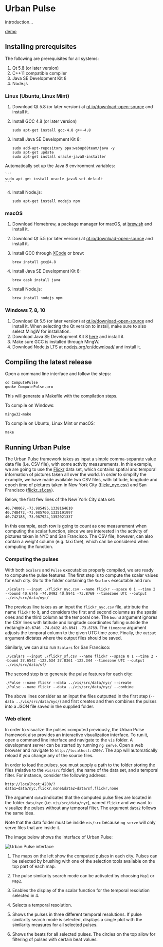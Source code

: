 # Urban Pulse

introduction...

[demo](http://vgc.poly.edu/projects/urban-pulse/)

## Installing prerequisites

The following are prerequisites for all systems:

1. Qt 5.8 (or later version)
2. C++11 compatible compiler
3. Java SE Development Kit 8
3. Node.js

### Linux (Ubuntu, Linux Mint)
1. Download Qt 5.8 (or later version) at [qt.io/download-open-source](https://www.qt.io/download-open-source/) and install it.
2. Install GCC 4.8 (or later version)

	```
	sudo apt-get install gcc-4.8 g++-4.8
	```
	
3. Install Java SE Development Kit 8:

	```
	sudo add-apt-repository ppa:webupd8team/java -y
	sudo apt-get update
	sudo apt-get install oracle-java8-installer
	```
Automatically set up the Java 8 environment variables:

	```
	sudo apt-get install oracle-java8-set-default
	```

4. Install Node.js:

	```
	sudo apt-get install nodejs npm
	```
	
### macOS
1. Download Homebrew, a package manager for macOS, at [brew.sh](https://brew.sh/) and install it.
2. Download Qt 5.5 (or later version) at [qt.io/download-open-source](https://www.qt.io/download-open-source/) and install it.
3. Install GCC through [XCode](https://developer.apple.com/xcode/) or brew:

	```
	brew install gcc@4.8
	```

4. Install Java SE Development Kit 8:

	```
	brew cask install java
	```

5. Install Node.js:

	```
	brew install nodejs npm
	```
	

### Windows 7, 8, 10
1. Download Qt 5.5 (or later version) at [qt.io/download-open-source](https://www.qt.io/download-open-source/) and install it. When selecting the Qt version to install, make sure to also select MingW for installation.
2. Download Java SE Development Kit 8 [here](http://www.oracle.com/technetwork/java/javase/downloads/jdk8-downloads-2133151.html) and install it.
3. Make sure GCC is installed through MingW.
3. Download Node.js LTS at [nodejs.org/en/download/](https://nodejs.org/en/download/) and install it.

## Compiling the latest release

Open a command line interface and follow the steps:
```
cd ComputePulse
qmake ComputePulse.pro
```

This will generate a Makefile with the compilation steps.

To compile on Windows:
```
mingw32-make
```

To compile on Ubuntu, Linux Mint or macOS:
```
make
```


## Running Urban Pulse

The Urban Pulse framework takes as input a simple comma-separate value data file (i.e. CSV file), with some activity measurements. In this example, we are going to use the [Flickr](https://webscope.sandbox.yahoo.com/catalog.php?datatype=i&did=67) data set, which contains spatial and temporal information of pictures taken all over the world. In order to simplify the example, we have made available two CSV files, with latitude, longitude and epoch time of pictures taken in New York City ([flickr_nyc.csv](http://vgc.poly.edu/files/urban-pulse/data/flickr_nyc.csv)) and San Francisco ([flickr_sf.csv](http://vgc.poly.edu/files/urban-pulse/data/flickr_sf.csv)).

Below, the first few lines of the New York City data set:

```
40.740067,-73.985495,1338164610
40.748472,-73.985700,1335191997
40.742188,-73.987924,1352021337
```

In this example, each row is going to count as one measurement when computing the scalar function, since we are interested in the activity of pictures taken in NYC and San Francisco. The CSV file, however, can also contain a weight column (e.g. taxi fare), which can be considered when computing the function.

### Computing the pulses

With both `Scalars` and `Pulse` executables properly compiled, we are ready to compute the pulse features. The first step is to compute the scalar values for each city. Go to the folder containing the `Scalars` executable and run:

```
./Scalars --input ./flickr_nyc.csv --name flickr --space 0 1 --time 2 --bound 40.6746 -74.0492 40.8941 -73.8769 --timezone UTC --output ../vis/src/data/nyc/
```

The previous line takes as an input the `flickr_nyc.csv` file, attribute the name `flickr` to it, and considers the first and second columns as the spatial ones and the third column as the temporal one. The `bound` argument ignores the CSV lines with latitude and longitude coordinates falling outside the rectangle `40.6746 -74.0492 40.8941 -73.8769`. The `timezone` argument adjusts the temporal column to the given UTC time zone. Finally, the `output` argument dictates where the output files should be saved.

Similarly, we can also run `Scalars` for San Francisco:
```
./Scalars --input ./flickr_sf.csv --name flickr --space 0 1 --time 2 --bound 37.6542 -122.534 37.8361 -122.344 --timezone UTC --output ../vis/src/data/sf/
```

The second step is to generate the pulse features for each city:
```
./Pulse --name flickr --data ../vis/src/data/nyc/ --create
./Pulse --name flickr --data ../vis/src/data/nyc/ --combine
```

The above lines consider as an input the files outputted in the first step (`--data ../vis/src/data/nyc/`) and first creates and then combines the pulses into a JSON file saved in the supplied folder. 


### Web client

In order to visualize the pulses computed previously, the Urban Pulse framework also provides an interactive visualization interface. To run it, open a command line interface and navigate to the `vis` folder. A development server can be started by running `ng serve`. Open a web browser and navigate to `http://localhost:4200/`. The app will automatically reload if you change any of the source files.

In order to load the pulses, you must supply a path to the folder storing the files (relative to the `vis/src` folder), the name of the data set, and a temporal filter. For instance, consider the following address:
```
http://localhost:4200/?data1=data/nyc,flickr,none&data2=data/sf,flickr,none
```
The argument `data1`indicates that the computed pulse files are located in the folder `data/nyc` (i.e. `vis/src/data/nyc`), named `flickr` and we want to visualize the pulses without any temporal filter. The argument `data2` follows the same idea.

Note that the data folder must be inside `vis/src` because `ng serve` will only serve files that are inside it.

The image below shows the interface of Urban Pulse:

![Urban Pulse interface](https://raw.githubusercontent.com/ViDA-NYU/urban-pulse/master/urban-pulse.png?token=ACRuiiFRWaexsmy54mPTdD8Mv8exCfYYks5ZiIVnwA%3D%3D)

1. The maps on the left show the computed pulses in each city. Pulses can be selected by brushing with one of the selection tools available on the top part of each map.

2. The pulse similarity search mode can be activated by choosing `Map1` or `Map2`.

3. Enables the display of the scalar function for the temporal resolution selected in 4.

4. Selects a temporal resolution.

5. Shows the pulses in three different temporal resolutions. If pulse similarity search mode is selected, displays a single plot with the similarity measures for all selected pulses.

6. Shows the beats for all selected pulses. The circles on the top allow for filtering of pulses with certain beat values.